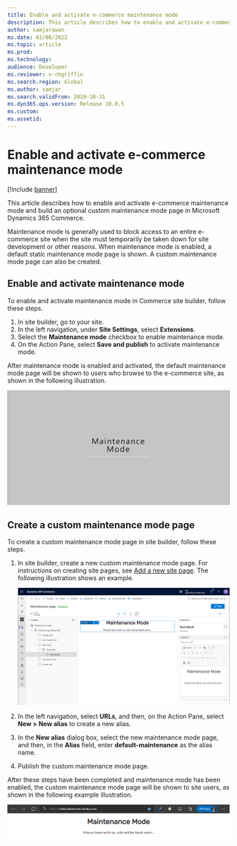 ```yaml
---
title: Enable and activate e-commerce maintenance mode
description: This article describes how to enable and activate e-commerce maintenance mode and build an optional custom maintenance mode page in Microsoft Dynamics 365 Commerce.
author: samjarawan
ms.date: 03/08/2022
ms.topic: article
ms.prod: 
ms.technology: 
audience: Developer
ms.reviewer: v-chgriffin
ms.search.region: Global
ms.author: samjar
ms.search.validFrom: 2019-10-31
ms.dyn365.ops.version: Release 10.0.5
ms.custom: 
ms.assetid: 
---
```

# Enable and activate e-commerce maintenance mode

[!include [banner](../../finance/includes/banner.md)]

This article describes how to enable and activate e-commerce maintenance mode and build an optional custom maintenance mode page in Microsoft Dynamics 365 Commerce.

Maintenance mode is generally used to block access to an entire e-commerce site when the site must temporarily be taken down for site development or other reasons. When maintenance mode is enabled, a default static maintenance mode page is shown. A custom maintenance mode page can also be created.

## Enable and activate maintenance mode

To enable and activate maintenance mode in Commerce site builder, follow these steps.

1. In site builder, go to your site. 
1. In the left navigation, under **Site Settings**, select **Extensions**.
1. Select the **Maintenance mode** checkbox to enable maintenance mode.
1. On the Action Pane, select **Save and publish** to activate maintenance mode.

After maintenance mode is enabled and activated, the default maintenance mode page will be shown to users who browse to the e-commerce site, as shown in the following illustration.

![Default maintenance mode page for an e-commerce site.](../media/maintenance-mode_1.png)

## Create a custom maintenance mode page

To create a custom maintenance mode page in site builder, follow these steps.

1. In site builder, create a new custom maintenance mode page. For instructions on creating site pages, see [Add a new site page](../add-new-page.md). The following illustration shows an example.

    ![Creating a custom page in site builder.](../media/maintenance-mode_2.png)

1. In the left navigation, select **URLs**, and then, on the Action Pane, select **New \> New alias** to create a new alias.
1. In the **New alias** dialog box, select the new maintenance mode page, and then, in the **Alias** field, enter **default-maintenance** as the alias name.
1. Publish the custom maintenance mode page.

After these steps have been completed and maintenance mode has been enabled, the custom maintenance mode page will be shown to site users, as shown in the following example illustration.

![Example of a custom maintenance page.](../media/maintenance-mode_3.png)
